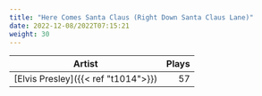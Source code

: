 ```yaml
---
title: "Here Comes Santa Claus (Right Down Santa Claus Lane)"
date: 2022-12-08/2022T07:15:21
weight: 30
---
```




 Artist | Plays 
----- | -----:
[Elvis Presley]({{< ref "t1014">}}) | 57
